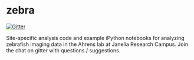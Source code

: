 zebra
=====

[![Gitter](https://badges.gitter.im/Join%20Chat.svg)](https://gitter.im/freeman-lab/zebra?utm_source=badge&utm_medium=badge&utm_campaign=pr-badge&utm_content=badge)

Site-specific analysis code and example iPython notebooks for analyzing zebrafish imaging data in the Ahrens lab at Janelia Research Campus. Join the chat on gitter with questions / suggestions.
